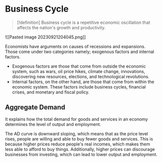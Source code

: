 # Business Cycle

> [!definition]
> Business cycle is a repetitive economic oscillation that affects the nation's growth and productivity.

![[Pasted image 20230921204045.png]]

Economists have arguments on causes of recessions and expansions. Those come under two categories namely; exogenous factors and internal factors.

- Exogenous factors are those that come from outside the economic system, such as wars, oil price hikes, climate change, innovations, discovering new resources, elections, and technological revolutions.
- Internal factors, on the other hand, are those that come from within the economic system. These factors include business cycles, financial crises, and monetary and fiscal policy.

## Aggregate Demand
It explains how the total demand for goods and services in an economy determines the level of output and employment.

The AD curve is downward sloping, which means that as the price level rises, people are willing and able to buy fewer goods and services. This is because higher prices reduce people's real incomes, which makes them less able to afford to buy things. Additionally, higher prices can discourage businesses from investing, which can lead to lower output and employment.

